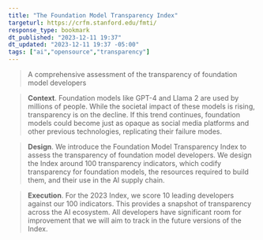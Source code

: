 ```yaml
---
title: "The Foundation Model Transparency Index"
targeturl: https://crfm.stanford.edu/fmti/ 
response_type: bookmark
dt_published: "2023-12-11 19:37"
dt_updated: "2023-12-11 19:37 -05:00"
tags: ["ai","opensource","transparency"]
---
```


> A comprehensive assessment of the transparency of foundation model developers

> **Context**. Foundation models like GPT-4 and Llama 2 are used by millions of people. While the societal impact of these models is rising, transparency is on the decline. If this trend continues, foundation models could become just as opaque as social media platforms and other previous technologies, replicating their failure modes. 

> **Design**. We introduce the Foundation Model Transparency Index to assess the transparency of foundation model developers. We design the Index around 100 transparency indicators, which codify transparency for foundation models, the resources required to build them, and their use in the AI supply chain.

> **Execution**. For the 2023 Index, we score 10 leading developers against our 100 indicators. This provides a snapshot of transparency across the AI ecosystem. All developers have significant room for improvement that we will aim to track in the future versions of the Index. 